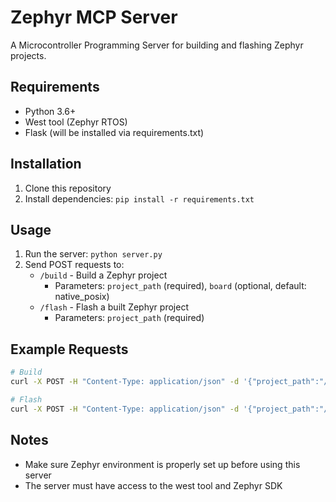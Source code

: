 # Zephyr MCP Server

A Microcontroller Programming Server for building and flashing Zephyr projects.

## Requirements
- Python 3.6+
- West tool (Zephyr RTOS)
- Flask (will be installed via requirements.txt)

## Installation
1. Clone this repository
2. Install dependencies: `pip install -r requirements.txt`

## Usage
1. Run the server: `python server.py`
2. Send POST requests to:
   - `/build` - Build a Zephyr project
     - Parameters: `project_path` (required), `board` (optional, default: native_posix)
   - `/flash` - Flash a built Zephyr project
     - Parameters: `project_path` (required)

## Example Requests
```bash
# Build
curl -X POST -H "Content-Type: application/json" -d '{"project_path":"/path/to/zephyr_project"}' http://localhost:5000/build

# Flash
curl -X POST -H "Content-Type: application/json" -d '{"project_path":"/path/to/zephyr_project"}' http://localhost:5000/flash
```

## Notes
- Make sure Zephyr environment is properly set up before using this server
- The server must have access to the west tool and Zephyr SDK